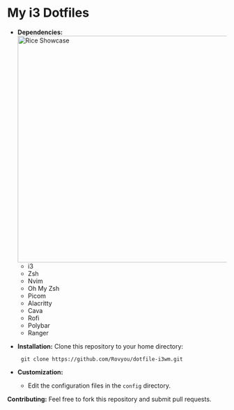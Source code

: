 # My i3 Dotfiles

* **Dependencies:**
    <img src="https://github.com/Rovyou/dotfile-i3wm/blob/main/images/desktop.gif?raw=true" alt="Rice Showcase" align="right" width="520px">
    * i3
    * Zsh
    * Nvim
    * Oh My Zsh
    * Picom
    * Alacritty
    * Cava
    * Rofi
    * Polybar
    * Ranger
  
* **Installation:**
       Clone this repository to your home directory:

       
       git clone https://github.com/Rovyou/dotfile-i3wm.git
       
* **Customization:**
    * Edit the configuration files in the `config` directory.

**Contributing:**
Feel free to fork this repository and submit pull requests.



